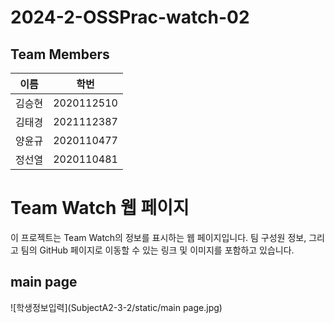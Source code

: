 # 2024-2-OSSPrac-watch-02

## Team Members
| 이름 | 학번 | 
| --- | --- |
| 김승현 | 2020112510 |
| 김태경 | 2021112387 |
| 양윤규 | 2020110477 |
| 정선열 | 2020110481 |


# Team Watch 웹 페이지

이 프로젝트는 Team Watch의 정보를 표시하는 웹 페이지입니다. 팀 구성원 정보, 그리고 팀의 GitHub 페이지로 이동할 수 있는 링크 및 이미지를 포함하고 있습니다.

## main page

![학생정보입력](SubjectA2-3-2/static/main page.jpg)